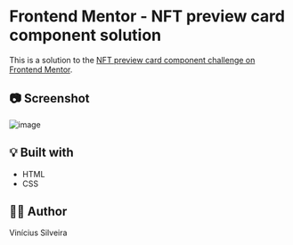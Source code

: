 # Frontend Mentor - NFT preview card component solution

This is a solution to the [NFT preview card component challenge on Frontend Mentor](https://www.frontendmentor.io/challenges/nft-preview-card-component-SbdUL_w0U). 


## :camera: Screenshot

![image](https://user-images.githubusercontent.com/92500615/193026585-966c2c8f-715b-48a8-8824-c3ecc96550a1.png)

## :bulb: Built with

- HTML
- CSS 

## :raising_hand_man: Author

Vinícius Silveira